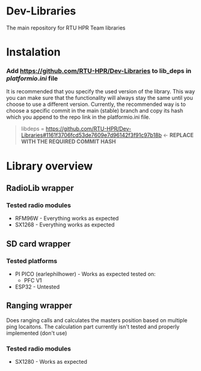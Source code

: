 # Dev-Libraries
The main repository for RTU HPR Team libraries

# Instalation
### Add **https://github.com/RTU-HPR/Dev-Libraries** to lib_deps in *platformio.ini* file
It is recommended that you specify the used version of the library. This way you can make sure that the functionality will always stay the same until you choose to use a different version.
Currently, the recommended way is to choose a specific commit in the main (stable) branch and copy its hash which you append to the repo link in the platformio.ini file.
> libdeps =
>   https://github.com/RTU-HPR/Dev-Libraries#1161f3706fcd53de7609e7d96142f3f91c97b18b   <- __REPLACE WITH THE REQUIRED COMMIT HASH__

# Library overview
## RadioLib wrapper
### Tested radio modules
- RFM96W - Everything works as expected
- SX1268 - Everything works as expected

## SD card wrapper
### Tested platforms
- PI PICO (earlephilhower) - Works as expected tested on:
    - PFC V1
- ESP32  - Untested

## Ranging wrapper
Does ranging calls and calculates the masters position based on multiple ping locaitons.
The calculation part currently isn't tested and properly implemented (don't use)
### Tested radio modules
- SX1280 - Works as expected
